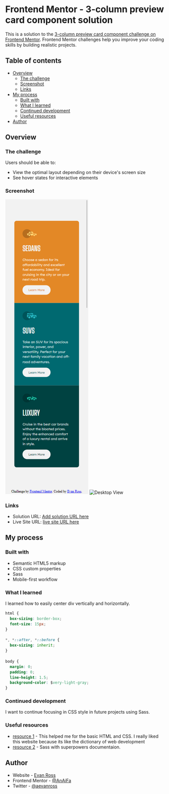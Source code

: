 # Frontend Mentor - 3-column preview card component solution

This is a solution to the [3-column preview card component challenge on Frontend Mentor](https://www.frontendmentor.io/challenges/3column-preview-card-component-pH92eAR2-). Frontend Mentor challenges help you improve your coding skills by building realistic projects. 

## Table of contents

- [Overview](#overview)
  - [The challenge](#the-challenge)
  - [Screenshot](#screenshot)
  - [Links](#links)
- [My process](#my-process)
  - [Built with](#built-with)
  - [What I learned](#what-i-learned)
  - [Continued development](#continued-development)
  - [Useful resources](#useful-resources)
- [Author](#author)


## Overview

### The challenge

Users should be able to:

- View the optimal layout depending on their device's screen size
- See hover states for interactive elements

### Screenshot

![Mobile View](/screencapture-127-0-0-1-5500-2021-05-18-18_15_08.png)
![Desktop View](/)

### Links

- Solution URL: [Add solution URL here](https://your-solution-url.com)
- Live Site URL: [live site URL here](https://stoic-ritchie-5e55d6.netlify.app/)

## My process

### Built with

- Semantic HTML5 markup
- CSS custom properties
- Sass
- Mobile-first workflow


### What I learned

I learned how to easily center div vertically and horizontally. 

```css
html {
  box-sizing: border-box;
  font-size: 15px;
}

*, *::after, *::before {
  box-sizing: inherit;
}

body {
  margin: 0;
  padding: 0;
  line-height: 1.5;
  background-color: $very-light-gray;
}
```


### Continued development

I want to continue focusing in CSS style in future projects using Sass.


### Useful resources

- [resource 1](https://www.w3schools.com/) - This helped me for the basic HTML and CSS. I really liked this website because its like the dictionary of web development
- [resource 2](https://sass-lang.com/documentation) - Sass with superpowers documentaion.


## Author

- Website - [Evan Ross](https://www.your-site.com)
- Frontend Mentor - [@AnAiFa](https://www.frontendmentor.io/profile/AnAiFa)
- Twitter - [@aevanross](https://www.twitter.com/aevanross)

